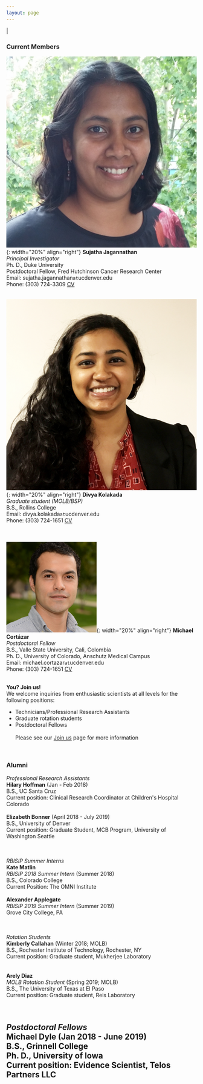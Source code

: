 ```yaml
---
layout: page
---
```

|

### Current Members
      
      
![Suja Jagannathan](/img/SJ_photo_for_flyer.jpg){: width="20%" align="right"}
**Sujatha Jagannathan**  
*Principal Investigator*  
Ph. D., Duke University    
Postdoctoral Fellow, Fred Hutchinson Cancer Research Center  
Email: sujatha.jagannathan`at`ucdenver.edu  
Phone: (303) 724-3309
<a href="/docs/jagannathan-cv.pdf">CV</a>&nbsp;
<a href="http://scholar.google.com/citations?user=AhRVE-MAAAAJ" target="new"><i class="ai ai-google-scholar-square ai-fw"></i></a>&nbsp; 
<a href="http://twitter.com/RNA_biologist" target="new"><i class="fa fa-twitter fa-fw"></i></a>  
<br />

![Divya Kolakada](/img/divya-kolakada.jpg){: width="20%" align="right"}
**Divya Kolakada**  
*Graduate student (MOLB/BSP)*  
B.S., Rollins College   
Email: divya.kolakada`at`ucdenver.edu  
Phone: (303) 724-1651
<a href="/docs/kolakada_resume.pdf">CV</a>&nbsp;  
<br />
<br />

![Michael Cortázar](/img/cortazar.png){: width="20%" align="right"}
**Michael Cortázar**  
*Postdoctoral Fellow*  
B.S., Valle State University, Cali, Colombia  
Ph. D., University of Colorado, Anschutz Medical Campus  
Email: michael.cortazar`at`ucdenver.edu  
Phone: (303) 724-1651
<a href="/docs/cortazar-resume.pdf">CV</a>&nbsp;  
<br />


**You? Join us!**  
We welcome inquiries from enthusiastic scientists at all levels for the following positions:
- Technicians/Professional Research Assistants  
- Graduate rotation students
- Postdoctoral Fellows  
<br>Please see our [Join us](https://jagannathan-lab.github.io/joinus/) page for more information  
<br />

### Alumni
*Professional Research Assistants*   
**Hilary Hoffman**  (Jan - Feb 2018)   
B.S., UC Santa Cruz     
Current position: Clinical Research Coordinator at Children's Hospital Colorado
<br />  
**Elizabeth Bonner**  (April 2018 - July 2019)   
B.S., University of Denver    
Current position: Graduate Student, MCB Program, University of Washington Seattle   
<br />
<br />   

*RBISIP Summer Interns*   
**Kate Matlin**  
*RBISIP 2018 Summer Intern* (Summer 2018)  
B.S., Colorado College   
Current Position: The OMNI Institute
<br />  
**Alexander Applegate**  
*RBISIP 2019 Summer Intern* (Summer 2019)  
Grove City College, PA   
<br />
<br />

*Rotation Students*   
**Kimberly Callahan** (Winter 2018; MOLB)   
B.S., Rochester Institute of Technology, Rochester, NY   
Current position: Graduate student, Mukherjee Laboratory  
<br />  
**Arely Diaz**  
*MOLB Rotation Student*  (Spring 2019; MOLB)  
B.S., The University of Texas at El Paso   
Current position: Graduate student, Reis Laboratory
<br />  
<br />

*Postdoctoral Fellows*   
**Michael Dyle**  (Jan 2018 - June 2019)  
B.S., Grinnell College  
Ph. D., University of Iowa  
Current position: Evidence Scientist, Telos Partners LLC
<br />  
---
